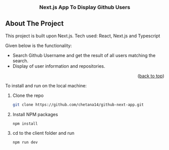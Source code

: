 <a name="readme-top"></a>
<br />
<div align="center">
  <h3 align="center">Next.js App To Display Github Users</h3>  
</div>

<!-- ABOUT THE PROJECT -->
## About The Project

This project is built upon Next.js. Tech used: React, Next.js and Typescript

Given below is the functionality:
* Search Github Username and get the result of all users matching the search.
* Display of user information and repositories.

<p align="right">(<a href="#readme-top">back to top</a>)</p>

To install and run on the local machine:
1. Clone the repo
   ```sh
   git clone https://github.com/chetana14/github-next-app.git
   ```
2. Install NPM packages
   ```sh
   npm install
   ```
3. cd to the client folder and run 
     ```sh
   npm run dev
   ```
